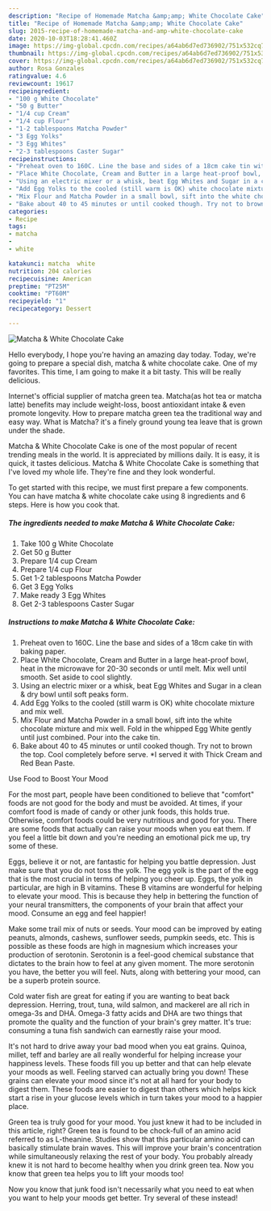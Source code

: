 ```yaml
---
description: "Recipe of Homemade Matcha &amp;amp; White Chocolate Cake"
title: "Recipe of Homemade Matcha &amp;amp; White Chocolate Cake"
slug: 2015-recipe-of-homemade-matcha-and-amp-white-chocolate-cake
date: 2020-10-03T18:28:41.460Z
image: https://img-global.cpcdn.com/recipes/a64ab6d7ed736902/751x532cq70/matcha-white-chocolate-cake-recipe-main-photo.jpg
thumbnail: https://img-global.cpcdn.com/recipes/a64ab6d7ed736902/751x532cq70/matcha-white-chocolate-cake-recipe-main-photo.jpg
cover: https://img-global.cpcdn.com/recipes/a64ab6d7ed736902/751x532cq70/matcha-white-chocolate-cake-recipe-main-photo.jpg
author: Rosa Gonzales
ratingvalue: 4.6
reviewcount: 19617
recipeingredient:
- "100 g White Chocolate"
- "50 g Butter"
- "1/4 cup Cream"
- "1/4 cup Flour"
- "1-2 tablespoons Matcha Powder"
- "3 Egg Yolks"
- "3 Egg Whites"
- "2-3 tablespoons Caster Sugar"
recipeinstructions:
- "Preheat oven to 160C. Line the base and sides of a 18cm cake tin with baking paper."
- "Place White Chocolate, Cream and Butter in a large heat-proof bowl, heat in the microwave for 20-30 seconds or until melt. Mix well until smooth. Set aside to cool slightly."
- "Using an electric mixer or a whisk, beat Egg Whites and Sugar in a clean &amp; dry bowl until soft peaks form."
- "Add Egg Yolks to the cooled (still warm is OK) white chocolate mixture and mix well."
- "Mix Flour and Matcha Powder in a small bowl, sift into the white chocolate mixture and mix well. Fold in the whipped Egg White gently until just combined. Pour into the cake tin."
- "Bake about 40 to 45 minutes or until cooked though. Try not to brown the top. Cool completely before serve. *I served it with Thick Cream and Red Bean Paste."
categories:
- Recipe
tags:
- matcha
- 
- white

katakunci: matcha  white 
nutrition: 204 calories
recipecuisine: American
preptime: "PT25M"
cooktime: "PT60M"
recipeyield: "1"
recipecategory: Dessert

---
```



![Matcha &amp; White Chocolate Cake](https://img-global.cpcdn.com/recipes/a64ab6d7ed736902/751x532cq70/matcha-white-chocolate-cake-recipe-main-photo.jpg)

Hello everybody, I hope you're having an amazing day today. Today, we're going to prepare a special dish, matcha &amp; white chocolate cake. One of my favorites. This time, I am going to make it a bit tasty. This will be really delicious.

Internet&#39;s official supplier of matcha green tea. Matcha(as hot tea or matcha latte) benefits may include weight-loss, boost antioxidant intake &amp; even promote longevity. How to prepare matcha green tea the traditional way and easy way. What is Matcha? it&#39;s a finely ground young tea leave that is grown under the shade.

Matcha &amp; White Chocolate Cake is one of the most popular of recent trending meals in the world. It is appreciated by millions daily. It is easy, it is quick, it tastes delicious. Matcha &amp; White Chocolate Cake is something that I've loved my whole life. They're fine and they look wonderful.


To get started with this recipe, we must first prepare a few components. You can have matcha &amp; white chocolate cake using 8 ingredients and 6 steps. Here is how you cook that.

<!--inarticleads1-->

##### The ingredients needed to make Matcha &amp; White Chocolate Cake:

1. Take 100 g White Chocolate
1. Get 50 g Butter
1. Prepare 1/4 cup Cream
1. Prepare 1/4 cup Flour
1. Get 1-2 tablespoons Matcha Powder
1. Get 3 Egg Yolks
1. Make ready 3 Egg Whites
1. Get 2-3 tablespoons Caster Sugar




<!--inarticleads2-->

##### Instructions to make Matcha &amp; White Chocolate Cake:

1. Preheat oven to 160C. Line the base and sides of a 18cm cake tin with baking paper.
1. Place White Chocolate, Cream and Butter in a large heat-proof bowl, heat in the microwave for 20-30 seconds or until melt. Mix well until smooth. Set aside to cool slightly.
1. Using an electric mixer or a whisk, beat Egg Whites and Sugar in a clean &amp; dry bowl until soft peaks form.
1. Add Egg Yolks to the cooled (still warm is OK) white chocolate mixture and mix well.
1. Mix Flour and Matcha Powder in a small bowl, sift into the white chocolate mixture and mix well. Fold in the whipped Egg White gently until just combined. Pour into the cake tin.
1. Bake about 40 to 45 minutes or until cooked though. Try not to brown the top. Cool completely before serve. *I served it with Thick Cream and Red Bean Paste.




Use Food to Boost Your Mood


For the most part, people have been conditioned to believe that "comfort" foods are not good for the body and must be avoided. At times, if your comfort food is made of candy or other junk foods, this holds true. Otherwise, comfort foods could be very nutritious and good for you. There are some foods that actually can raise your moods when you eat them. If you feel a little bit down and you're needing an emotional pick me up, try some of these.

Eggs, believe it or not, are fantastic for helping you battle depression. Just make sure that you do not toss the yolk. The egg yolk is the part of the egg that is the most crucial in terms of helping you cheer up. Eggs, the yolk in particular, are high in B vitamins. These B vitamins are wonderful for helping to elevate your mood. This is because they help in bettering the function of your neural transmitters, the components of your brain that affect your mood. Consume an egg and feel happier!

Make some trail mix of nuts or seeds. Your mood can be improved by eating peanuts, almonds, cashews, sunflower seeds, pumpkin seeds, etc. This is possible as these foods are high in magnesium which increases your production of serotonin. Serotonin is a feel-good chemical substance that dictates to the brain how to feel at any given moment. The more serotonin you have, the better you will feel. Nuts, along with bettering your mood, can be a superb protein source.

Cold water fish are great for eating if you are wanting to beat back depression. Herring, trout, tuna, wild salmon, and mackerel are all rich in omega-3s and DHA. Omega-3 fatty acids and DHA are two things that promote the quality and the function of your brain's grey matter. It's true: consuming a tuna fish sandwich can earnestly raise your mood. 

It's not hard to drive away your bad mood when you eat grains. Quinoa, millet, teff and barley are all really wonderful for helping increase your happiness levels. These foods fill you up better and that can help elevate your moods as well. Feeling starved can actually bring you down! These grains can elevate your mood since it's not at all hard for your body to digest them. These foods are easier to digest than others which helps kick start a rise in your glucose levels which in turn takes your mood to a happier place.

Green tea is truly good for your mood. You just knew it had to be included in this article, right? Green tea is found to be chock-full of an amino acid referred to as L-theanine. Studies show that this particular amino acid can basically stimulate brain waves. This will improve your brain's concentration while simultaneously relaxing the rest of your body. You probably already knew it is not hard to become healthy when you drink green tea. Now you know that green tea helps you to lift your moods too!

Now you know that junk food isn't necessarily what you need to eat when you want to help your moods get better. Try several of these instead!

